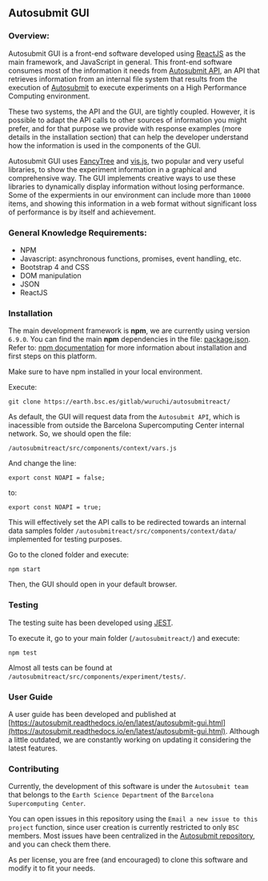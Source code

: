 ## Autosubmit GUI
### Overview: 
Autosubmit GUI is a front-end software developed using [ReactJS](https://reactjs.org/docs/getting-started.html) as the main framework, and JavaScript in general.
This front-end software consumes most of the information it needs from [Autosubmit API](https://earth.bsc.es/gitlab/wuruchi/autosubmitreact/-/wikis/Autosubmit-API), an API that retrieves information from an internal file system that 
results from the execution of [Autosubmit](https://earth.bsc.es/gitlab/es/autosubmit) to execute experiments on a High Performance Computing environment.

These two systems, the API and the GUI, are tightly coupled. However, it is possible to adapt the API calls to other sources of information you might prefer, and for 
that purpose we provide with response examples (more details in the installation section) that can help the developer understand how the information is used in 
the components of the GUI.

Autosubmit GUI uses [FancyTree](https://github.com/mar10/fancytree/) and [vis.js](https://visjs.org/), two popular and very useful libraries, to show the experiment 
information in a graphical and comprehensive way. The GUI implements creative ways to use these libraries to dynamically display information without losing performance. 
Some of the expermients in our environment can include more than `10000` items, and showing this information in a web format without significant loss of performance is 
by itself and achievement. 


### General Knowledge Requirements:

* NPM
* Javascript: asynchronous functions, promises, event handling, etc.
* Bootstrap 4 and CSS
* DOM manipulation
* JSON
* ReactJS


### Installation
The main development framework is **npm**, we are currently using version `6.9.0`. You can find the main **npm** dependencies in the file: [package.json](package.json).
Refer to: [npm documentation](https://docs.npmjs.com/) for more information about installation and first steps on this platform.

Make sure to have npm installed in your local environment.

Execute:

`git clone https://earth.bsc.es/gitlab/wuruchi/autosubmitreact/`

As default, the GUI will request data from the `Autosubmit API`, which is inacessible from outside the Barcelona Supercomputing Center internal network. 
So, we should open the file:

`/autosubmitreact/src/components/context/vars.js`

And change the line:

`export const NOAPI = false;`

to: 

`export const NOAPI = true;`

This will effectively set the API calls to be redirected towards an internal data samples folder `/autosubmitreact/src/components/context/data/` implemented for testing purposes.

Go to the cloned folder and execute:

`npm start`

Then, the GUI should open in your default browser.

### Testing

The testing suite has been developed using [JEST](https://jestjs.io/en/).

To execute it, go to your main folder (`/autosubmitreact/`) and execute:

`npm test`

Almost all tests can be found at `/autosubmitreact/src/components/experiment/tests/`.

### User Guide

A user guide has been developed and published at [https://autosubmit.readthedocs.io/en/latest/autosubmit-gui.html](https://autosubmit.readthedocs.io/en/latest/autosubmit-gui.html). 
Although a little outdated, we are constantly working on updating it considering the latest features.

### Contributing

Currently, the development of this software is under the `Autosubmit team` that belongs to the `Earth Science Department` of the `Barcelona Supercomputing Center`. 

You can open issues in this repository using the `Email a new issue to this project` function, since user creation is currently restricted to only `BSC` members. 
Most issues have been centralized in the [Autosubmit repository](https://earth.bsc.es/gitlab/es/autosubmit/-/issues), and you can check them there.

As per license, you are free (and encouraged) to clone this software and modify it to fit your needs.






